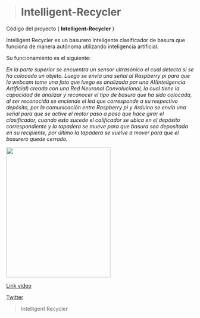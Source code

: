 ># Intelligent-Recycler
Código del proyecto ( **Intelligent-Recycler** )

Intelligent Recycler es un basurero inteligente clasificador de basura que funciona de manera autónoma utilizando inteligencia artificial. 

Su funcionamiento es el siguiente:  

_En la parte superior se encuentra un sensor ultrasónico el cual detecta si se ha colocado un objeto. Luego se envía una señal al Raspberry pi para que la webcam tome una foto que luego es analizada por una AI(Inteligencia Artificial) creada con una Red Neuronal Convolucional, la cual tiene la capacidad de analizar y reconocer el tipo de basura que ha sido colocada, al ser reconocida se enciende el led que corresponde a su respectivo depósito, por la comunicación entre Raspberry pi y Arduino se envía una señal para que se active el motor paso a paso que hace girar el clasificador, cuando esto sucede el calificador se ubica en el depósito correspondiente y la tapadera se mueve para que basura sea depositada en su recipiente, por último la tapadera se vuelve a mover para que el basurero quede cerrado._

<img src="https://pbs.twimg.com/media/EE4V4dzUwAUeeqz?format=jpg" width="280" height="350">


[Link video](https://twitter.com/i/status/1196114778382577666)

[Twitter](https://twitter.com/JonathanFlrs89)
> Intelligent Recycler